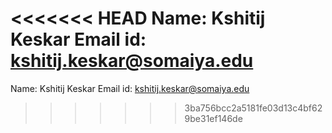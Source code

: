 <<<<<<< HEAD
Name: Kshitij Keskar
Email id: kshitij.keskar@somaiya.edu
=======
Name: Kshitij Keskar
Email id: kshitij.keskar@somaiya.edu
>>>>>>> 3ba756bcc2a5181fe03d13c4bf629be31ef146de
